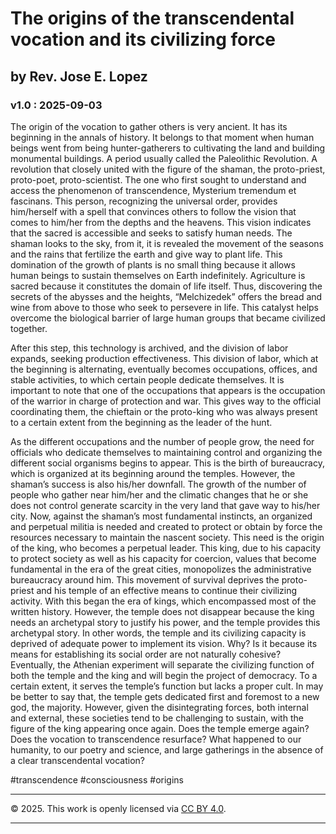 # The origins of the transcendental vocation and its civilizing force
## by Rev. Jose E. Lopez
### v1.0 : 2025-09-03

The origin of the vocation to gather others is very ancient. It has its beginning in the annals of history. It belongs to that moment when human beings went from being hunter-gatherers to cultivating the land and building monumental buildings. A period usually called the Paleolithic Revolution. A revolution that closely united with the figure of the shaman, the proto-priest, proto-poet, proto-scientist. The one who first sought to understand and access the phenomenon of transcendence, Mysterium tremendum et fascinans.
This person, recognizing the universal order, provides him/herself with a spell that convinces others to follow the vision that comes to him/her from the depths and the heavens. This vision indicates that the sacred is accessible and seeks to satisfy human needs. The shaman looks to the sky, from it, it is revealed the movement of the seasons and the rains that fertilize the earth and give way to plant life. This domination of the growth of plants is no small thing because it allows human beings to sustain themselves on Earth indefinitely. Agriculture is sacred because it constitutes the domain of life itself. Thus, discovering the secrets of the abysses and the heights, “Melchizedek” offers the bread and wine from above to those who seek to persevere in life. This catalyst helps overcome the biological barrier of large human groups that became civilized together.

After this step, this technology is archived, and the division of labor expands, seeking production effectiveness. This division of labor, which at the beginning is alternating, eventually becomes occupations, offices, and stable activities, to which certain people dedicate themselves. It is important to note that one of the occupations that appears is the occupation of the warrior in charge of protection and war. This gives way to the official coordinating them, the chieftain or the proto-king who was always present to a certain extent from the beginning as the leader of the hunt.

As the different occupations and the number of people grow, the need for officials who dedicate themselves to maintaining control and organizing the different social organisms begins to appear. This is the birth of bureaucracy, which is organized at its beginning around the temples.
However, the shaman’s success is also his/her downfall. The growth of the number of people who gather near him/her and the climatic changes that he or she does not control generate scarcity in the very land that gave way to his/her city. Now, against the shaman’s most fundamental instincts, an organized and perpetual militia is needed and created to protect or obtain by force the resources necessary to maintain the nascent society. This need is the origin of the king, who becomes a perpetual leader. This king, due to his capacity to protect society as well as his capacity for coercion, values that become fundamental in the era of the great cities, monopolizes the administrative bureaucracy around him. This movement of survival deprives the proto-priest and his temple of an effective means to continue their civilizing activity. With this began the era of kings, which encompassed most of the written history. However, the temple does not disappear because the king needs an archetypal story to justify his power, and the temple provides this archetypal story. In other words, the temple and its civilizing capacity is deprived of adequate power to implement its vision. Why? Is it because its means for establishing its social order are not naturally cohesive?
Eventually, the Athenian experiment will separate the civilizing function of both the temple and the king and will begin the project of democracy. To a certain extent, it serves the temple’s function but lacks a proper cult. In may be better to say that, the temple gets dedicated first and foremost to a new god, the majority. However, given the disintegrating forces, both internal and external, these societies tend to be challenging to sustain, with the figure of the king appearing once again. Does the temple emerge again? Does the vocation to transcendence resurface? What happened to our humanity, to our poetry and science, and large gatherings in the absence of a clear transcendental vocation?

\#transcendence \#consciousness \#origins

* * *
© 2025. This work is openly licensed via [CC BY 4.0](http://creativecommons.org/licenses/by/4.0/).
* * *